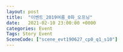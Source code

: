 ```yaml
---
layout: post
title:  "이벤트_2019여름_0화_오프닝"
date:   2021-02-10 23:00:00 +0000
categories: Event
Tags: Story Event
SceneCode: ["scene_evt190627_cp0_q1_s10"]
---
```

